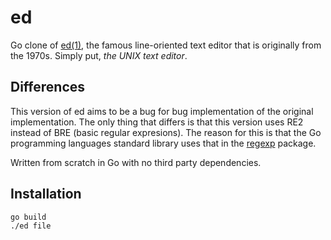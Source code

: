 # ed

Go clone of [ed(1)](https://man.openbsd.org/ed.1), the famous
line-oriented text editor that is originally from the 1970s. Simply
put, _the UNIX text editor_.

## Differences
This version of ed aims to be a bug for bug implementation of the
original implementation. The only thing that differs is that this
version uses RE2 instead of BRE (basic regular expresions). The reason
for this is that the Go programming languages standard library uses
that in the [regexp](https://pkg.go.dev/regexp) package.

Written from scratch in Go with no third party dependencies.

## Installation

	go build
	./ed file
